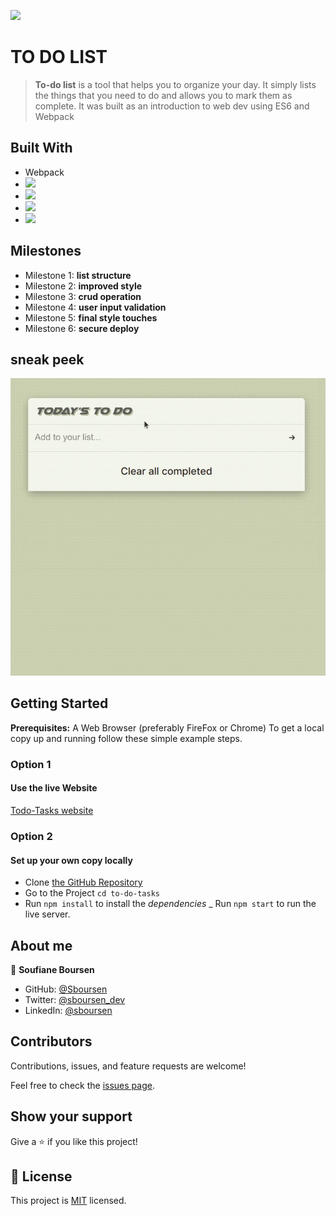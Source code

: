 ![](https://img.shields.io/badge/Microverse-blueviolet)

# TO DO LIST

> **To-do list** is a tool that helps you to organize your day. It simply lists the things that you need to do and allows you to mark them as complete.
> It was built as an introduction to web dev using ES6 and Webpack

## Built With

- Webpack
- ![](https://img.shields.io/badge/HTML-5-orange)
- ![](https://img.shields.io/badge/CSS-3-blue)
- ![](https://img.shields.io/badge/JavaScript-ES6-yellow)
- ![](https://img.shields.io/badge/Webpack-5-green)

## Milestones

- Milestone 1: **list structure**
- Milestone 2: **improved style**
- Milestone 3: **crud operation**
- Milestone 4: **user input validation**
- Milestone 5: **final style touches**
- Milestone 6: **secure deploy**

## sneak peek

![](./src/Gif/to-do-list.gif)

## Getting Started

**Prerequisites:** A Web Browser (preferably FireFox or Chrome)
To get a local copy up and running follow these simple example steps.

### **Option 1**

#### Use the live Website

[Todo-Tasks website](https://sboursen.github.io/to-do-tasks/)

### **Option 2**

#### Set up your own copy locally

- Clone [the GitHub Repository](https://github.com/Sboursen/to-do-tasks)
- Go to the Project `cd to-do-tasks`
- Run `npm install` to install the _dependencies_
  \_ Run `npm start` to run the live server.

## About me

👤 **Soufiane Boursen**

- GitHub: [@Sboursen](https://github.com/Sboursen)
- Twitter: [@sboursen_dev](https://twitter.com/sboursen_dev)
- LinkedIn: [@sboursen](https://linkedin.com/in/sboursen)

## Contributors

Contributions, issues, and feature requests are welcome!

Feel free to check the [issues page](../../issues/).

## Show your support

Give a ⭐️ if you like this project!

## 📝 License

This project is [MIT](./MIT.md) licensed.

